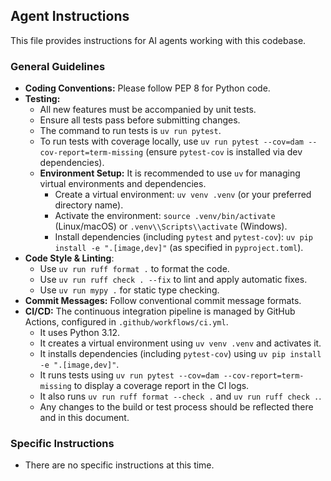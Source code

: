 ## Agent Instructions

This file provides instructions for AI agents working with this codebase.

### General Guidelines

*   **Coding Conventions:** Please follow PEP 8 for Python code.
*   **Testing:**
    *   All new features must be accompanied by unit tests.
    *   Ensure all tests pass before submitting changes.
    *   The command to run tests is `uv run pytest`.
    *   To run tests with coverage locally, use `uv run pytest --cov=dam --cov-report=term-missing` (ensure `pytest-cov` is installed via dev dependencies).
    *   **Environment Setup:** It is recommended to use `uv` for managing virtual environments and dependencies.
        *   Create a virtual environment: `uv venv .venv` (or your preferred directory name).
        *   Activate the environment: `source .venv/bin/activate` (Linux/macOS) or `.venv\\Scripts\\activate` (Windows).
        *   Install dependencies (including `pytest` and `pytest-cov`): `uv pip install -e ".[image,dev]"` (as specified in `pyproject.toml`).
*   **Code Style & Linting**:
    *   Use `uv run ruff format .` to format the code.
    *   Use `uv run ruff check . --fix` to lint and apply automatic fixes.
    *   Use `uv run mypy .` for static type checking.
*   **Commit Messages:** Follow conventional commit message formats.
*   **CI/CD:** The continuous integration pipeline is managed by GitHub Actions, configured in `.github/workflows/ci.yml`.
    *   It uses Python 3.12.
    *   It creates a virtual environment using `uv venv .venv` and activates it.
    *   It installs dependencies (including `pytest-cov`) using `uv pip install -e ".[image,dev]"`.
    *   It runs tests using `uv run pytest --cov=dam --cov-report=term-missing` to display a coverage report in the CI logs.
    *   It also runs `uv run ruff format --check .` and `uv run ruff check .`.
    *   Any changes to the build or test process should be reflected there and in this document.

### Specific Instructions

*   There are no specific instructions at this time.
